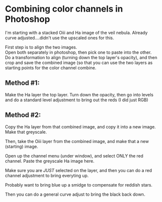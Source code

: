 # Combining color channels in Photoshop

I'm starting with a stacked Oiii and Ha image of the veil nebula.  Already curve adjusted....didn't use the upscaled ones for this.

First step is to align the two images.  
Open both separately in photoshop, then pick one to paste into the other.  
Do a transformation to align (turning down the top layer's opacity), and then crop and save the combined image (so that you can use the two layers as starting points for the color channel combine.

## Method #1:
Make the Ha layer the top layer.  Turn down the opacity, then go into levels and do a standard level adjustment to bring out the reds (I did just RGB)

## Method #2:
Copy the Ha layer from that combined image, and copy it into a new image.  Make that greyscale.

Then, take the Oiii layer from the combined image, and make that a new (starting) image.

Open up the channel menu (under window), and select ONLY the red channel.  Paste the greyscale Ha image here.

Make sure you are *JUST* selected on the layer, and then you can do a red channel adjustment to bring everyting up.  

Probably want to bring blue up a smidge to compensate for reddish stars.

Then you can do a general curve adjust to bring the black back down.
